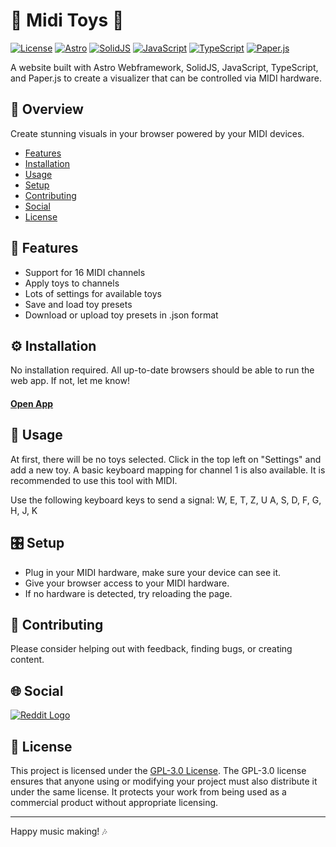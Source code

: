 # 🎵 Midi Toys 🎵 

[![License](https://img.shields.io/badge/License-GPL--3.0-blue.svg)](LICENSE)
[![Astro](https://img.shields.io/badge/Astro-🚀-red.svg)](https://astro.build/)
[![SolidJS](https://img.shields.io/badge/SolidJS-💚-4DCD51.svg)](https://www.solidjs.com/)
[![JavaScript](https://img.shields.io/badge/JavaScript-🟡-F7DF1E.svg)](https://developer.mozilla.org/en-US/docs/Web/JavaScript)
[![TypeScript](https://img.shields.io/badge/TypeScript-🔷-007ACC.svg)](https://www.typescriptlang.org/)
[![Paper.js](https://img.shields.io/badge/Paper.js-🖤-black.svg)](http://paperjs.org/)

A website built with Astro Webframework, SolidJS, JavaScript, TypeScript, and Paper.js to create a visualizer that can be controlled via MIDI hardware.

## 📖 Overview
Create stunning visuals in your browser powered by your MIDI devices.

- [Features](#features)
- [Installation](#installation)
- [Usage](#usage)
- [Setup](#setup)
- [Contributing](#contributing)
- [Social](#social)
- [License](#license)

## 🚀 Features
- Support for 16 MIDI channels
- Apply toys to channels
- Lots of settings for available toys
- Save and load toy presets
- Download or upload toy presets in .json format

## ⚙️ Installation
No installation required. All up-to-date browsers should be able to run the web app. If not, let me know!

#### [Open App](https://artibex.github.io/MidiToys/)

## 🎹 Usage
At first, there will be no toys selected. Click in the top left on "Settings" and add a new toy.
A basic keyboard mapping for channel 1 is also available. It is recommended to use this tool with MIDI.

Use the following keyboard keys to send a signal:
W, E, T, Z, U
A, S, D, F, G, H, J, K

## 🎛️ Setup
- Plug in your MIDI hardware, make sure your device can see it.
- Give your browser access to your MIDI hardware.
- If no hardware is detected, try reloading the page.

## 🤝 Contributing
Please consider helping out with feedback, finding bugs, or creating content.

## 🌐 Social
[![Reddit Logo](https://www.redditstatic.com/about/assets/reddit-logo.png)](https://www.reddit.com/r/miditoys/)

## 📄 License
This project is licensed under the [GPL-3.0 License](LICENSE). The GPL-3.0 license ensures that anyone using or modifying your project must also distribute it under the same license. It protects your work from being used as a commercial product without appropriate licensing.

---

Happy music making! 🎶
